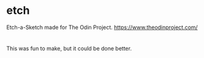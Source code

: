 # etch
Etch-a-Sketch made for The Odin Project. https://www.theodinproject.com/
#
This was fun to make, but it could be done better.
